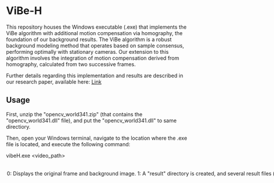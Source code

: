 # ViBe-H
This repository houses the Windows executable (.exe) that implements the ViBe algorithm with additional motion compensation via homography, the foundation of our background results. 
The ViBe algorithm is a robust background modeling method that operates based on sample consensus, performing optimally with stationary cameras. Our extension to this algorithm involves the integration of motion compensation derived from homography, calculated from two successive frames.

Further details regarding this implementation and results are described in our research paper, available here: <a href="">Link</a>




Usage
--------------------------------------------------------------------------------
First, unzip the "opencv_world341.zip" (that contains the "opencv_world341.dll" file), and put the "opencv_world341.dll" to same directiory.

Then, open your Windows terminal, navigate to the location where the .exe file is located, and execute the following command:

vibeH.exe <video_path> <option>

<option>
0: Displays the original frame and background image. 
  
1: A "result" directory is created, and several result files (jpeg images) are saved. Display off.

Example:

```bash
vibeH.exe "woman.mp4" 0
```

```bash
vibeH.exe "continuousPan.mp4" 1
```


Environment
--------------------------------------------------------------------------------
Windows OS, OpenCV 3.4.2. This code does not require a training procedure and GPU.

Related Projects 
--------------------------------------------------------------------------------

* https://github.com/vcg-uvic/fastMCD
  - This is the base implementation for our research, and the source code is publicly available (C++, Python).

* <a href="https://github.com/CansenJIANG/SCBU">Scene Conditional Background Modeling for Moving Camera</a> 
  - This is the executable file for the results of a paper published in Pattern Recognition Letters in 2017, which supports the feature of foreground saving.


About the Test Videos
--------------------------------------------------------------------------------

The "woman.mp4" video was sourced from the FragTrack. If you use this video, please cite the following paper: Amit Adam, Ehud Rivlin, Ilan Shimshoni. "Robust Fragments-based Tracking using the Integral Histogram." Proc. CVPR 2006, pp. 798-805.

The "continuousPan.mp4" video is part of the PTZ series from the [ChangeDetection2014 dataset](http://jacarini.dinf.usherbrooke.ca/dataset2014). If you utilize this video, please cite the following paper: Y. Wang, P.-M. Jodoin, F. Porikli, J. Konrad, Y. Benezeth, and P. Ishwar. "CDnet 2014: An Expanded Change Detection Benchmark Dataset." Proc. IEEE Workshop on Change Detection (CDW-2014) at CVPR-2014, pp. 387-394, 2014.


License and Citation
--------------------------------------------------------------------------------

Copyright (c) 2023 Kimin Yun.
All rights reserved.

This software is strictly for non-commercial use only due to institutional policies limiting the public disclosure of the source code. For commercial use or to acquire the source code or its usage rights, companies located in South Korea can process the technology transfer through the associated fees according to our institution policy. For more information about this process, please contact me at kimin.yun (at) gmail.com or kimin.yun (at) etri.re.kr.

Additionally, if this work contributes to your research and is used for academic purposes, please cite our paper as follows:


```BibTeX
@article{yun2023BMem,
  title={Background Memory Assisted Zero-Shot Video Object Segmentation for Unmanned Aerial and Ground Vehicles},
  author={Yun, Kimin and Hyungil, Bae, Kangmin and Moon, Jinyoung},
  journal={ETRI Journal},
  year={2023},
}

@inproceedings{yun2021unsupervised,
  title={Unsupervised moving object detection through background models for ptz camera},
  author={Yun, Kimin, Kim, Hyungil, Bae, Kangmin and Park, Jongyoul},
  booktitle={25th International Conference on Pattern Recognition (ICPR)},
  year={2021},
}
```

